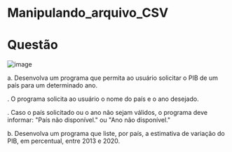 # Manipulando_arquivo_CSV
# Questão
![image](https://user-images.githubusercontent.com/88409759/160246753-3c3eea39-adee-4b9c-9aa6-887cdcec6f38.png)

a. Desenvolva um programa que permita ao usuário solicitar o PIB de um país para um determinado ano.

. O programa solicita ao usuário o nome do país e o ano desejado.

. Caso o país solicitado ou o ano não sejam válidos, o programa deve informar: "País não disponível." ou "Ano não disponível."

b. Desenvolva um programa que liste, por país, a estimativa de variação do PIB, em percentual, entre 2013 e 2020.
